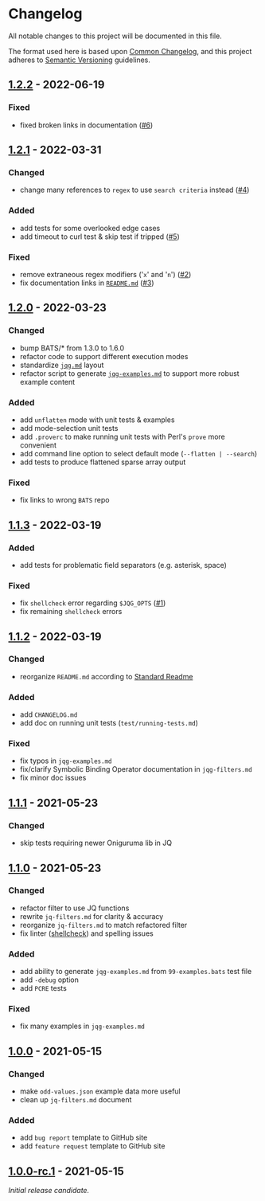 # Changelog

All notable changes to this project will be documented in this file.

The format used here is based upon [Common Changelog](https://common-changelog.org/),
and this project adheres to [Semantic Versioning](https://semver.org/spec/v2.0.0.html) guidelines.

## [1.2.2] - 2022-06-19

### Fixed

- fixed broken links in documentation ([#6][gh-00006])

## [1.2.1] - 2022-03-31

### Changed

- change many references to `regex` to use `search criteria` instead ([#4][gh-00004])

### Added

- add tests for some overlooked edge cases
- add timeout to curl test & skip test if tripped ([#5][gh-00005])

### Fixed

- remove extraneous regex modifiers ('`x`' and '`n`') ([#2][gh-00002])
- fix documentation links in [`README.md`](README.md) ([#3][gh-00003])

## [1.2.0] - 2022-03-23

### Changed

- bump BATS/* from 1.3.0 to 1.6.0
- refactor code to support different execution modes
- standardize [`jqg.md`](docs/jqg.md) layout
- refactor script to generate [`jqg-examples.md`](docs/jqg-examples.md) to support more robust example content

### Added

- add `unflatten` mode with unit tests & examples
- add mode-selection unit tests
- add `.proverc` to make running unit tests with Perl's `prove` more convenient
- add command line option to select default mode (`--flatten | --search`)
- add tests to produce flattened sparse array output

### Fixed

- fix links to wrong `BATS` repo

## [1.1.3] - 2022-03-19

### Added

- add tests for problematic field separators (e.g. asterisk, space)

### Fixed

- fix `shellcheck` error regarding `$JQG_OPTS` ([#1][gh-00001])
- fix remaining `shellcheck` errors

## [1.1.2] - 2022-03-19

### Changed

- reorganize `README.md` according to [Standard Readme](https://github.com/RichardLitt/standard-readme)

### Added

- add `CHANGELOG.md`
- add doc on running unit tests (`test/running-tests.md`)

### Fixed

- fix typos in `jqg-examples.md`
- fix/clarify Symbolic Binding Operator documentation in `jqg-filters.md`
- fix minor doc issues

## [1.1.1] - 2021-05-23

### Changed

- skip tests requiring newer Oniguruma lib in JQ

## [1.1.0] - 2021-05-23

### Changed

- refactor filter to use JQ functions
- rewrite `jq-filters.md` for clarity & accuracy
- reorganize `jq-filters.md` to match refactored filter
- fix linter ([shellcheck](https://github.com/koalaman/shellcheck)) and spelling issues

### Added

- add ability to generate `jqg-examples.md` from `99-examples.bats` test file
- add `-debug` option
- add `PCRE` tests

### Fixed

- fix many examples in `jqg-examples.md`

## [1.0.0] - 2021-05-15

### Changed

- make `odd-values.json` example data more useful
- clean up `jq-filters.md` document

### Added

- add `bug report` template to GitHub site
- add `feature request` template to GitHub site

## [1.0.0-rc.1] - 2021-05-15

_Initial release candidate._

[//]: # (RELEASES)

[1.2.2]: https://github.com/NorthboundTrain/jqg/tree/v1.2.2
[1.2.1]: https://github.com/NorthboundTrain/jqg/tree/v1.2.1
[1.2.0]: https://github.com/NorthboundTrain/jqg/tree/v1.2.0
[1.1.3]: https://github.com/NorthboundTrain/jqg/tree/v1.1.3
[1.1.2]: https://github.com/NorthboundTrain/jqg/tree/v1.1.2
[1.1.1]: https://github.com/NorthboundTrain/jqg/tree/v1.1.1
[1.1.0]: https://github.com/NorthboundTrain/jqg/tree/v1.1.0
[1.0.0]: https://github.com/NorthboundTrain/jqg/tree/v1.0.0
[1.0.0-rc.1]: https://github.com/NorthboundTrain/jqg/tree/v1.0.0-rc.1

[//]: # (ISSUES)

[gh-00001]: https://github.com/NorthboundTrain/jqg/issues/1
[gh-00002]: https://github.com/NorthboundTrain/jqg/issues/2
[gh-00003]: https://github.com/NorthboundTrain/jqg/issues/3
[gh-00004]: https://github.com/NorthboundTrain/jqg/issues/4
[gh-00005]: https://github.com/NorthboundTrain/jqg/issues/5
[gh-00006]: https://github.com/NorthboundTrain/jqg/issues/6
